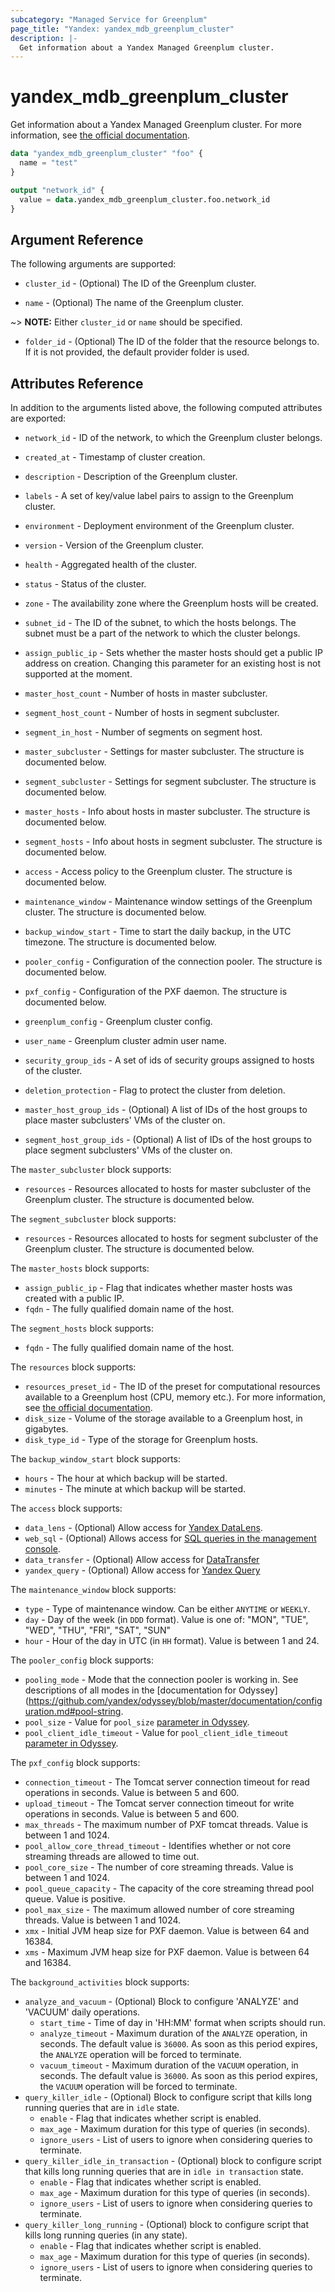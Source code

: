 ```yaml
---
subcategory: "Managed Service for Greenplum"
page_title: "Yandex: yandex_mdb_greenplum_cluster"
description: |-
  Get information about a Yandex Managed Greenplum cluster.
---
```



# yandex_mdb_greenplum_cluster




Get information about a Yandex Managed Greenplum cluster. For more information, see [the official documentation](https://cloud.yandex.com/docs/managed-greenplum/).

```terraform
data "yandex_mdb_greenplum_cluster" "foo" {
  name = "test"
}

output "network_id" {
  value = data.yandex_mdb_greenplum_cluster.foo.network_id
}
```

## Argument Reference

The following arguments are supported:

* `cluster_id` - (Optional) The ID of the Greenplum cluster.

* `name` - (Optional) The name of the Greenplum cluster.

~> **NOTE:** Either `cluster_id` or `name` should be specified.

* `folder_id` - (Optional) The ID of the folder that the resource belongs to. If it is not provided, the default provider folder is used.

## Attributes Reference

In addition to the arguments listed above, the following computed attributes are exported:

* `network_id` - ID of the network, to which the Greenplum cluster belongs.
* `created_at` - Timestamp of cluster creation.
* `description` - Description of the Greenplum cluster.
* `labels` - A set of key/value label pairs to assign to the Greenplum cluster.
* `environment` - Deployment environment of the Greenplum cluster.
* `version` - Version of the Greenplum cluster.
* `health` - Aggregated health of the cluster.
* `status` - Status of the cluster.

* `zone` - The availability zone where the Greenplum hosts will be created.
* `subnet_id` - The ID of the subnet, to which the hosts belongs. The subnet must be a part of the network to which the cluster belongs.
* `assign_public_ip` - Sets whether the master hosts should get a public IP address on creation. Changing this parameter for an existing host is not supported at the moment.
* `master_host_count` - Number of hosts in master subcluster.
* `segment_host_count` - Number of hosts in segment subcluster.
* `segment_in_host` - Number of segments on segment host.

* `master_subcluster` - Settings for master subcluster. The structure is documented below.
* `segment_subcluster` - Settings for segment subcluster. The structure is documented below.

* `master_hosts` - Info about hosts in master subcluster. The structure is documented below.
* `segment_hosts` - Info about hosts in segment subcluster. The structure is documented below.

* `access` - Access policy to the Greenplum cluster. The structure is documented below.
* `maintenance_window` - Maintenance window settings of the Greenplum cluster. The structure is documented below.
* `backup_window_start` - Time to start the daily backup, in the UTC timezone. The structure is documented below.

* `pooler_config` - Configuration of the connection pooler. The structure is documented below.
* `pxf_config` - Configuration of the PXF daemon. The structure is documented below.
* `greenplum_config` - Greenplum cluster config.

* `user_name` - Greenplum cluster admin user name.
* `security_group_ids` - A set of ids of security groups assigned to hosts of the cluster.
* `deletion_protection` - Flag to protect the cluster from deletion.
* `master_host_group_ids` - (Optional) A list of IDs of the host groups to place master subclusters' VMs of the cluster on.
* `segment_host_group_ids` - (Optional) A list of IDs of the host groups to place segment subclusters' VMs of the cluster on.

The `master_subcluster` block supports:
* `resources` - Resources allocated to hosts for master subcluster of the Greenplum cluster. The structure is documented below.

The `segment_subcluster` block supports:
* `resources` - Resources allocated to hosts for segment subcluster of the Greenplum cluster. The structure is documented below.

The `master_hosts` block supports:
* `assign_public_ip` - Flag that indicates whether master hosts was created with a public IP.
* `fqdn` - The fully qualified domain name of the host.

The `segment_hosts` block supports:
* `fqdn` - The fully qualified domain name of the host.

The `resources` block supports:
* `resources_preset_id` - The ID of the preset for computational resources available to a Greenplum host (CPU, memory etc.). For more information, see [the official documentation](https://cloud.yandex.com/docs/managed-greenplum/concepts/instance-types).
* `disk_size` - Volume of the storage available to a Greenplum host, in gigabytes.
* `disk_type_id` - Type of the storage for Greenplum hosts.

The `backup_window_start` block supports:

* `hours` - The hour at which backup will be started.
* `minutes` - The minute at which backup will be started.

The `access` block supports:

* `data_lens` - (Optional) Allow access for [Yandex DataLens](https://cloud.yandex.com/services/datalens).
* `web_sql` - (Optional) Allows access for [SQL queries in the management console](https://cloud.yandex.com/docs/managed-mysql/operations/web-sql-query).
* `data_transfer` - (Optional) Allow access for [DataTransfer](https://cloud.yandex.com/services/data-transfer)
* `yandex_query` - (Optional) Allow access for [Yandex Query](https://cloud.yandex.com/services/query)

The `maintenance_window` block supports:

* `type` - Type of maintenance window. Can be either `ANYTIME` or `WEEKLY`.
* `day` - Day of the week (in `DDD` format). Value is one of: "MON", "TUE", "WED", "THU", "FRI", "SAT", "SUN"
* `hour` - Hour of the day in UTC (in `HH` format). Value is between 1 and 24.

The `pooler_config` block supports:

* `pooling_mode` - Mode that the connection pooler is working in. See descriptions of all modes in the [documentation for Odyssey](https://github.com/yandex/odyssey/blob/master/documentation/configuration.md#pool-string.
* `pool_size` - Value for `pool_size` [parameter in Odyssey](https://github.com/yandex/odyssey/blob/master/documentation/configuration.md#pool_size-integer).
* `pool_client_idle_timeout` - Value for `pool_client_idle_timeout` [parameter in Odyssey](https://github.com/yandex/odyssey/blob/master/documentation/configuration.md#pool_ttl-integer).

The `pxf_config` block supports:

* `connection_timeout` - The Tomcat server connection timeout for read operations in seconds. Value is between 5 and 600.
* `upload_timeout` - The Tomcat server connection timeout for write operations in seconds. Value is between 5 and 600.
* `max_threads` - The maximum number of PXF tomcat threads. Value is between 1 and 1024.
* `pool_allow_core_thread_timeout` - Identifies whether or not core streaming threads are allowed to time out.
* `pool_core_size` - The number of core streaming threads. Value is between 1 and 1024.
* `pool_queue_capacity` - The capacity of the core streaming thread pool queue. Value is positive.
* `pool_max_size` - The maximum allowed number of core streaming threads. Value is between 1 and 1024.
* `xmx` - Initial JVM heap size for PXF daemon. Value is between 64 and 16384.
* `xms` - Maximum JVM heap size for PXF daemon. Value is between 64 and 16384.

The `background_activities` block supports:

* `analyze_and_vacuum` - (Optional) Block to configure 'ANALYZE' and 'VACUUM' daily operations.
  * `start_time` - Time of day in 'HH:MM' format when scripts should run.
  * `analyze_timeout` - Maximum duration of the `ANALYZE` operation, in seconds. The default value is `36000`. As soon as this period expires, the `ANALYZE` operation will be forced to terminate.
  * `vacuum_timeout` - Maximum duration of the `VACUUM` operation, in seconds. The default value is `36000`. As soon as this period expires, the `VACUUM` operation will be forced to terminate.
* `query_killer_idle` - (Optional) Block to configure script that kills long running queries that are in `idle` state.
  * `enable` - Flag that indicates whether script is enabled.
  * `max_age` - Maximum duration for this type of queries (in seconds).
  * `ignore_users` - List of users to ignore when considering queries to terminate.
* `query_killer_idle_in_transaction` - (Optional) block to configure script that kills long running queries that are in `idle in transaction` state.
  * `enable` - Flag that indicates whether script is enabled.
  * `max_age` - Maximum duration for this type of queries (in seconds).
  * `ignore_users` - List of users to ignore when considering queries to terminate.
* `query_killer_long_running` - (Optional) block to configure script that kills long running queries (in any state).
  * `enable` - Flag that indicates whether script is enabled.
  * `max_age` - Maximum duration for this type of queries (in seconds).
  * `ignore_users` - List of users to ignore when considering queries to terminate.
